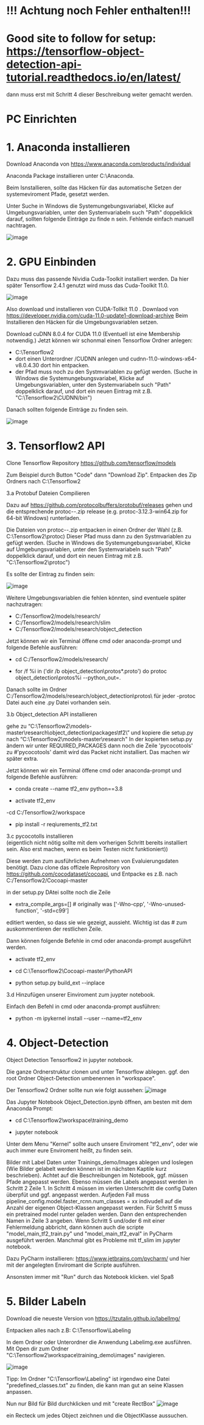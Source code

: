 # !!! Achtung noch Fehler enthalten!!!
# Good site to follow for setup: https://tensorflow-object-detection-api-tutorial.readthedocs.io/en/latest/
dann muss erst mit Schritt 4 dieser Beschreibung weiter gemacht werden.
# PC Einrichten
# 1. Anaconda installieren

Download Anaconda von https://www.anaconda.com/products/individual

Anaconda Package installieren unter C:\Anaconda.

Beim Isnstallieren, sollte das Häcken für das automatische Setzen der systemeviroment Pfade, gesetzt werden.

Unter Suche in Windows die Systemungebungsvariabel, Klicke auf Umgebungsvariablen, unter den Systemvariabeln such "Path" doppelklick darauf, sollten folgende Einträge zu finde n sein. Fehlende einfach manuell nachtragen.

![image](https://user-images.githubusercontent.com/84871742/120812007-e1b73a00-c54c-11eb-8184-27be9191347a.png)


# 2. GPU Einbinden
Dazu muss das passende Nividia Cuda-Toolkit installiert werden. Da hier später Tensorflow 2.4.1 genutzt wird muss das Cuda-Toolkit 11.0.

![image](https://user-images.githubusercontent.com/84871742/120808852-c72f9180-c549-11eb-8972-de28324aa56a.png)


Also download und installieren von CUDA-Tollkit 11.0 . Downlaod von https://developer.nvidia.com/cuda-11.0-update1-download-archive
Beim Installieren den Häcken für die Umgebungsvariablen setzen.

Download cuDNN 8.0.4 for CUDA 11.0 (Eventuell ist eine Membership notwendig.)
Jetzt können wir schonmal einen Tensorflow Ordner anlegen:

- C:\Tensorflow2
- dort einen Unterordner /CUDNN  anlegen und cudnn-11.0-windows-x64-v8.0.4.30  dort hin entpacken.
- der Pfad muss noch zu den Systmvariablen zu gefügt werden. (Suche in Windows die Systemungebungsvariabel, Klicke auf Umgebungsvariablen, unter den Systemvariabeln such "Path" doppelklick darauf, und dort ein neuen Eintrag mit z.B. "C:\Tensorflow2\CUDNN/bin")

Danach sollten folgende Einträge zu finden sein.

![image](https://user-images.githubusercontent.com/84871742/120811715-92710980-c54c-11eb-9575-4cf58be77133.png)


# 3. Tensorflow2 API

Clone Tensorflow Repository  https://github.com/tensorflow/models

Zum Beispiel durch Button "Code" dann "Download Zip".
Entpacken des Zip Ordners nach C:\Tensorflow2

3.a Protobuf Dateien Compilieren

Dazu auf https://github.com/protocolbuffers/protobuf/releases gehen und die entsprechende protoc-*-*.zip release (e.g. protoc-3.12.3-win64.zip for 64-bit Windows) runterladen.

Die Dateien von protoc-*-*.zip  entpacken in einen Ordner der Wahl (z.B. C:\Tensorflow2\protoc)
Dieser Pfad muss dann zu den Systmvariablen zu gefügt werden. (Suche in Windows die Systemungebungsvariabel, Klicke auf Umgebungsvariablen, unter den Systemvariabeln such "Path" doppelklick darauf, und dort ein neuen Eintrag mit z.B. "C:\Tensorflow2\protoc")

Es sollte der Eintrag zu finden sein:

![image](https://user-images.githubusercontent.com/84871742/120811826-b46a8c00-c54c-11eb-9b88-338ecf18a53a.png)

Weitere Umgebungsvariablen die fehlen könnten, sind eventuele später nachzutragen:
- C:/Tensorflow2/models/research/
- C:/Tensorflow2/models/research/slim
- C:/Tensorflow2/models/research/object_detection

Jetzt können wir ein Terminal öffene cmd oder anaconda-prompt und folgende Befehle ausführen:

- cd C:/Tensorflow2/models/research/

- for /f %i in ('dir /b object_detection\protos\*.proto') do protoc object_detection\protos\%i --python_out=.

Danach sollte im Ordner C:/Tensorflow2/models/research/object_detection\protos\   für jeder -protoc Datei  auch eine .py Datei vorhanden sein.

3.b Object_detection API installieren

gehe zu “C:\Tensorflow2\models-master\research\object_detection\packages\tf2\”   und kopiere die setup.py  nach “C:\Tensorflow2\models-master\research\"
In der kopierten setup.py ändern wir unter REQUIRED_PACKAGES dann noch die Zeile  'pycocotools'  zu #'pycocotools'  damit wird das Packet nicht installiert. Das machen wir später extra.

Jetzt können wir ein Terminal öffene cmd oder anaconda-prompt und folgende Befehle ausführen:

- conda create --name tf2_env python==3.8

- activate tf2_env

-cd C:/Tensorflow2/workspace

- pip install -r reqiurements_tf2.txt


3.c pycocotolls installieren  
(eigentlich nicht nötig sollte mit dem vorherigen Schritt bereits installiert sein. Also erst machen, wenn es beim Testen nicht funktioniert))

Diese werden zum ausführlichen Aufnehmen von Evaluierungsdaten benötigt.
Dazu clone das offizele Reprository von https://github.com/cocodataset/cocoapi,  und Entpacke es z.B. nach C:/Tensorflow2/Cocoapi-master

in der setup.py DAtei sollte noch die Zeile 
 - extra_compile_args=[] # originally was ['-Wno-cpp', '-Wno-unused-function', '-std=c99']

editiert werden, so dass sie wie gezeigt, aussieht. Wichtig ist das # zum auskommentieren der restlichen Zeile.

Dann können folgende Befehle in cmd oder anaconda-prompt ausgeführt werden.

- activate tf2_env

- cd C:\Tensorflow2\Cocoapi-master\PythonAPI

- python setup.py build_ext --inplace

3.d Hinzufügen unserer Einviroment zum juypter notebook.

Einfach den Befehl in cmd oder anaconda-prompt ausführen:

- python -m ipykernel install --user --name=tf2_env

# 4. Object-Detection
Object Detection Tensorflow2 in jupyter notebook.

Die ganze Ordnerstruktur clonen und unter Tensorflow ablegen. ggf. den root Ordner Object-Detection umbenennen in "workspace".

Der Tensorflow2 Ordner sollte nun wie folgt aussehen:
![image](https://user-images.githubusercontent.com/84871742/120813189-f516d500-c54d-11eb-8487-50f1719ff142.png)


Das Jupyter Notebook  Object_Detection.ipynb   öffnen, am besten mit dem Anaconda Prompt:

- cd C:\Tensorflow2\workspace\training_demo

- jupyter notebook

Unter dem Menu "Kernel" sollte auch unsere Enviroment "tf2_env", oder wie auch immer eure Enviroment heißt, zu finden sein. 

Bilder mit Label Daten unter Trainings_demo/Images  ablegen und loslegen (Wie Bilder gelabelt werden können ist im nächsten Kaptile kurz beschrieben). Achtet auf die Beschreibungen im Notebook, ggf. müssen Pfade angepasst werden.
Ebenso müssen die Labels angepasst werden in Schritt 2  Zeile 1.
In Schritt 4     müssen im vierten Unterschritt die config Daten überpfüt und ggf. angepasst werden. Aufjeden Fall muss pipeline_config.model.faster_rcnn.num_classes = xx  indivudell auf die  Anzahl der eigenen Object-Klassen angepasst werden. 
Für Schritt 5  muss ein pretrained model runter geladen werden. Dann den entsprechenden Namen in Zeile 3 angeben.
Wenn Schritt 5 und/oder 6 mit einer Fehlermeldung abbricht, dann können auch die scripte "model_main_tf2_train.py" und "model_main_tf2_eval" in PyCharm ausgeführt werden.
Manchmal gibt es Probleme mit tf_slim im jupyter notebook.

Dazu PyCharm installieren:  https://www.jetbrains.com/pycharm/  und hier mit der angelegten Enviromant die Scripte ausführen.

Ansonsten immer mit "Run" durch das Notebook klicken.
viel Spaß

# 5. Bilder Labeln
Download die neueste Version von https://tzutalin.github.io/labelImg/

Entpacken alles nach z.B: C:\Tensorflow\Labeling

In dem Ordner oder Unterordner die Anwendung Labelimg.exe ausführen.
Mit Open dir zum  Ordner  "C:\Tensorflow2\workspace\training_demo\images" navigieren.

![image](https://user-images.githubusercontent.com/84871742/120816030-ac145000-c550-11eb-8cdb-24e121409835.png)


Tipp: Im Ordner  "C:\Tensorflow\Labeling"  ist irgendwo eine Datei "predefined_classes.txt" zu finden, die kann man gut an seine Klassen anpassen. 

Nun nur Bild für Bild durchklicken und mit "create RectBox"  ![image](https://user-images.githubusercontent.com/84871742/120815690-5b045c00-c550-11eb-8276-af7702ca5ab8.png)

ein Recteck um jedes Object zeichnen und die ObjectKlasse aussuchen.



